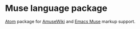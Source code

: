 # Muse language package

[Atom](https://atom.io/) package for [AmuseWiki](https://amusewiki.org/)
and [Emacs Muse](https://www.gnu.org/software/emacs-muse/) markup support.

